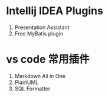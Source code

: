 # Intellij IDEA Plugins
1. Presentation Assistant
2. Free MyBatis plugin

# vs code 常用插件
1. Markdown All in One
2. PlantUML
3. SQL Formatter